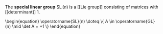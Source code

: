 The **special linear group** $\operatorname{SL}(n)$ is a [[Lie group]] consisting of matrices with [[determinant]] 1.

\begin{equation}
\operatorname{SL}(n) \doteq \\{ A \in \operatorname{GL}(n) \mid \det A = +1 \\}
\end{equation}
